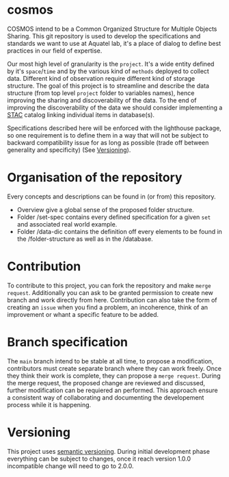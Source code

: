 # cosmos

COSMOS intend to be a Common Organized Structure for Multiple Objects Sharing. This git repository is used to develop the specifications and standards we want to use at Aquatel lab, it's a place of dialog to define best practices in our field of expertise.

Our most high level of granularity is the `project`. It's a wide entity defined by it's `space`/`time` and by the various kind of `methods` deployed to collect data. Different kind of observation require different kind of storage structure.
The goal of this project is to streamline and describe the data structure (from top level `project` folder to variables names), hence improving the sharing and discoverability of the data. 
To the end of improving the discoverability of the data we should consider implementing a [STAC](https://github.com/radiantearth/stac-spec) catalog linking individual items in database(s).

Specifications described here will be enforced with the lighthouse package, so one requirement is to define them in a way that will not be subject to backward compatibility issue for as long as possible (trade off between generality and specificity) (See [Versioning](#Versioning)).

# Organisation of the repository

Every concepts and descriptions can be found in (or from) this repository.

- Overview give a global sense of the proposed folder structure.
- Folder /set-spec contains every defined specification for a given `set` and associated real world example.
- Folder /data-dic contains the definition off every elements to be found in the /folder-structure as well as in the /database.

# Contribution

To contribute to this project, you can fork the repository and make `merge request`. Additionally you can ask to be granted permission to create new branch and work directly from here.
Contribution can also take the form of creating an `issue` when you find a problem, an incoherence, think of an improvement or whant a specific feature to be added.

# Branch specification

The `main` branch intend to be stable at all time, to propose a modification, contributors must create separate branch where they can work freely. Once they think their work is complete, they can propose a `merge request`. During the merge request, the proposed change are reviewed and discussed, further modification can be requiered an performed.
This approach ensure a consistent way of collaborating and documenting the developement process while it is happening.

# <a name="Versioning"></a> Versioning

This project uses [semantic versioning](https://semver.org/). During initial development phase everything can be subject to changes, once it reach version 1.0.0 incompatible change will need to go to 2.0.0.